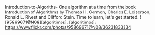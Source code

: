 Introduction-to-Algoriths-
One algorithm at a time from the book Introduction of Algorithms by Thomas H. Cormen, Charles E. Leiserson, Ronald L. Rivest and Clifford Stein. Time to learn, let's get started. 
![95869671@N08][algoritimos].
[algoritimos]: https://www.flickr.com/photos/95869671@N08/36231833334
